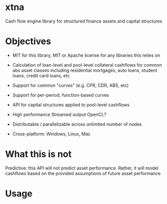# xtna
Cash flow engine library for structured finance assets and capital structures

# Objectives

* MIT for this library, MIT or Apache license for any libraries this relies on

* Calculation of loan-level and pool-level collateral cashflows for common abs asset classes including residential mortgages, auto loans, student loans, credit card loans, etc

* Support for common "curves" (e.g. CPR, CDR, ABS, etc)

* Support for per-period, function-based curves

* API for capital structures applied to pool-level cashflows

* High performance
Streamed output
OpenCL?

* Distributable / parallelizable across unlimited number of nodes

* Cross-platform: Windows, Linux, Mac


# What this is not

Predictive: this API will not predict asset performance. Rather, it will model cashflows based on the provided assumptions of future asset performance

# Usage
